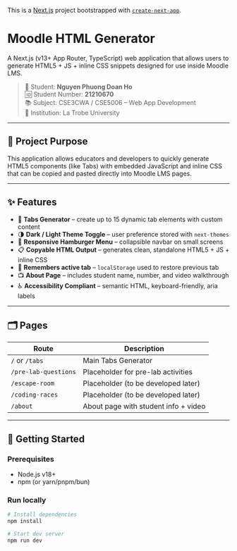 This is a [Next.js](https://nextjs.org) project bootstrapped with [`create-next-app`](https://nextjs.org/docs/app/api-reference/cli/create-next-app).

# Moodle HTML Generator

A Next.js (v13+ App Router, TypeScript) web application that allows users to generate HTML5 + JS + inline CSS snippets designed for use inside Moodle LMS.

> 👤 Student: **Nguyen Phuong Doan Ho**  
> 🆔 Student Number: **21210670**  
> 📚 Subject: CSE3CWA / CSE5006 – Web App Development  
> 🏫 Institution: La Trobe University

---

## 🎯 Project Purpose

This application allows educators and developers to quickly generate HTML5 components (like Tabs) with embedded JavaScript and inline CSS that can be copied and pasted directly into Moodle LMS pages.

---

## ✨ Features

- 🧩 **Tabs Generator** – create up to 15 dynamic tab elements with custom content
- 🌗 **Dark / Light Theme Toggle** – user preference stored with `next-themes`
- 🍔 **Responsive Hamburger Menu** – collapsible navbar on small screens
- 📋 **Copyable HTML Output** – generates clean, standalone HTML5 + JS + inline CSS
- 💾 **Remembers active tab** – `localStorage` used to restore previous tab
- 📺 **About Page** – includes student name, number, and video walkthrough
- ♿ **Accessibility Compliant** – semantic HTML, keyboard-friendly, aria labels

---

## 🗂️ Pages

| Route                 | Description                            |
|----------------------|----------------------------------------|
| `/` or `/tabs`       | Main Tabs Generator                    |
| `/pre-lab-questions` | Placeholder for pre-lab activities     |
| `/escape-room`       | Placeholder (to be developed later)    |
| `/coding-races`      | Placeholder (to be developed later)    |
| `/about`             | About page with student info + video   |

---

## 🚀 Getting Started

### Prerequisites

- Node.js v18+
- npm (or yarn/pnpm/bun)

### Run locally

```bash
# Install dependencies
npm install

# Start dev server
npm run dev